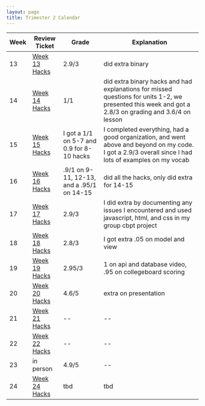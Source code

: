 ```yaml
---
layout: page
title: Trimester 2 Calendar
---
```


| Week |   Review Ticket  |  Grade     | Explanation |
| ---- | ---------------- | ---------- | ----------- |
|   13  | <a href="https://github.com/kayleehou/myproject/issues/23#issue-1454030965" rel="nofollow">Week 13 Hacks</a> |  2.9/3  | did extra binary |
|   14  | <a href="https://github.com/kayleehou/myproject/issues/24#issue-1472003729" rel="nofollow">Week 14 Hacks</a> |  1/1 | did extra binary hacks and had explanations for missed questions for units 1-2, we presented this week and got a 2.8/3 on grading and 3.6/4 on lesson |
|   15  | <a href="https://github.com/kayleehou/myproject/issues/25#issue-1482525820" rel="nofollow">Week 15 Hacks</a> | I got a 1/1 on 5-7 and 0.9 for 8-10 hacks | I completed everything, had a good organization, and went above and beyond on my code. I got a 2.9/3 overall since I had lots of examples on my vocab |
|   16  |  <a href="https://github.com/kayleehou/myproject/issues/26#issue-1499093849" rel="nofollow">Week 16 Hacks</a> | .9/1 on 9-11, 12-13, and a .95/1 on 14-15 | did all the hacks, only did extra for 14-15 |
|   17   | <a href="https://kayleehou.github.io/myproject/review%20tickets/2023/01/08/week17reviewticket.html" rel="nofollow">Week 17 Hacks</a> | 2.9/3 | I did extra by documenting any issues I encountered and used javascript, html, and css in my group cbpt project |
|  18    | <a href="https://kayleehou.github.io/myproject/review%20tickets/2023/01/16/week18reviewticket.html" rel="nofollow">Week 18 Hacks</a> | 2.8/3 | I got extra .05 on model and view |
|   19   | <a href="https://github.com/kayleehou/myproject/issues/31#issue-1552619991" rel="nofollow">Week 19 Hacks</a> |  2.95/3 | 1 on api and database video, .95 on collegeboard scoring  |
|   20   | <a href="https://github.com/kayleehou/myproject/issues/32#issue-1563497583" rel="nofollow">Week 20 Hacks</a>  | 4.6/5   | extra on presentation   |
|   21   | <a href="https://github.com/haeryny/teamteam/issues/11#issue-1571898022" rel="nofollow">Week 21 Hacks</a> |  --  | --| 
|   22    | <a href="https://github.com/haeryny/teamteam/issues/14#issue-1581793111" rel="nofollow">Week 22 Hacks</a> |  --   |  --  |
|    23   |  in person  |  4.9/5  | --|
|    24   | <a href="https://github.com/kayleehou/myproject/issues/34#issue-1602234322" rel="nofollow">Week 24 Hacks</a>  | tbd  | tbd |

